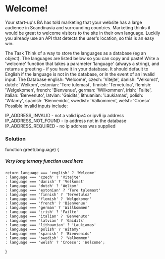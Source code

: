 # Welcome!

Your start-up's BA has told marketing that your website has a large audience in Scandinavia and surrounding countries. Marketing thinks it would be great to welcome visitors to the site in their own language. Luckily you already use an API that detects the user's location, so this is an easy win.

The Task
Think of a way to store the languages as a database (eg an object). The languages are listed below so you can copy and paste!
Write a 'welcome' function that takes a parameter 'language' (always a string), and returns a greeting - if you have it in your database. It should default to English if the language is not in the database, or in the event of an invalid input.
The Database
english: 'Welcome',
czech: 'Vitejte',
danish: 'Velkomst',
dutch: 'Welkom',
estonian: 'Tere tulemast',
finnish: 'Tervetuloa',
flemish: 'Welgekomen',
french: 'Bienvenue',
german: 'Willkommen',
irish: 'Failte',
italian: 'Benvenuto',
latvian: 'Gaidits',
lithuanian: 'Laukiamas',
polish: 'Witamy',
spanish: 'Bienvenido',
swedish: 'Valkommen',
welsh: 'Croeso'
Possible invalid inputs include:

IP_ADDRESS_INVALID - not a valid ipv4 or ipv6 ip address
IP_ADDRESS_NOT_FOUND - ip address not in the database
IP_ADDRESS_REQUIRED - no ip address was supplied

### Solution

function greet(language) {

##### Very long ternary function used here

    return language === 'english' ? 'Welcome'
    : language === 'czech' ? 'Vitejte'
    : language === 'danish' ? 'Velkomst'
    : language === 'dutch' ? 'Welkom'
    : language === 'estonian' ? 'Tere tulemast'
    : language === 'finnish' ? 'Tervetuloa'
    : language === 'flemish' ? 'Welgekomen'
    : language === 'french' ? 'Bienvenue'
    : language === 'german' ? 'Willkommen'
    : language === 'irish' ? 'Failte'
    : language === 'italian' ? 'Benvenuto'
    : language === 'latvian' ? 'Gaidits'
    : language === 'lithuanian' ? 'Laukiamas'
    : language === 'polish' ? 'Witamy'
    : language === 'spanish' ? 'Bienvenido'
    : language === 'swedish' ? 'Valkommen'
    : language === 'welsh' ? 'Croeso': 'Welcome';

}
